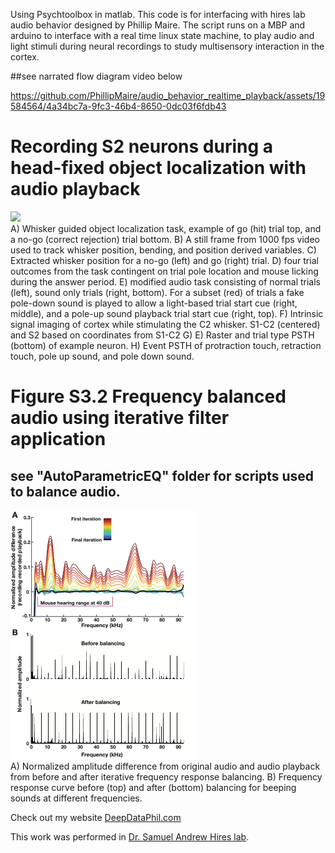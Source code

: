 Using Psychtoolbox in matlab. This code is for interfacing with hires lab audio behavior designed by Phillip Maire. 
The script runs on a MBP and arduino to interface with a real time linux state machine, to play audio and light stimuli during neural recordings to study multisensory interaction in the cortex. 

##see narrated flow diagram video below

https://github.com/PhillipMaire/audio_behavior_realtime_playback/assets/19584564/4a34bc7a-9fc3-46b4-8650-0dc03f6fdb43

# Recording S2 neurons during a head-fixed object localization with audio playback
![](./images/figure_3_1_behavior_outline.png) <br />
A) Whisker guided object localization task, example of go (hit) trial top, and a no-go (correct rejection) trial bottom. B) A still frame from 1000 fps video used to track whisker position, bending, and position derived variables. C) Extracted whisker position for a no-go (left) and go (right) trial. D) four trial outcomes from the task contingent on trial pole location and mouse licking during the answer period. E) modified audio task consisting of normal trials (left), sound only trials (right, bottom). For a subset (red) of trials a fake pole-down sound is played to allow a light-based trial start cue (right, middle), and a pole-up sound playback trial start cue (right, top). F) Intrinsic signal imaging of cortex while stimulating the C2 whisker. S1-C2 (centered) and S2 based on coordinates from S1-C2 G) E) Raster and trial type PSTH (bottom) of example neuron. H) Event PSTH of protraction touch, retraction touch, pole up sound, and pole down sound.


# Figure S3.2 Frequency balanced audio using iterative filter application 
## see "AutoParametricEQ" folder for scripts used to balance audio. 
![](./images/figure_S3_2_audio_balancing.png) <br />
A) Normalized amplitude difference from original audio and audio playback from before and after iterative frequency response balancing. B) Frequency response curve before (top) and after (bottom) balancing for beeping sounds at different frequencies.




Check out my website [DeepDataPhil.com](http://deepdataphil.com/)

This work was performed in [Dr. Samuel Andrew Hires lab](https://www.hireslab.org/). 


